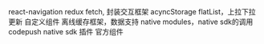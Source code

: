 react-navigation
redux
fetch, 封装交互框架
acyncStorage
flatList，上拉下拉更新
自定义组件
离线缓存框架，数据支持
native modules，native sdk的调用
codepush
native sdk
插件
官方组件
